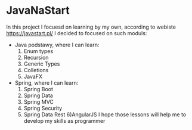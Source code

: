 # JavaNaStart 
In this project I focuesd on learning by my own, according to webiste https://javastart.pl/
I decided to focused on such moduls:
- Java podstawy, where I can learn:
  1) Enum types
  2) Recursion
  3) Generic Types
  4) Colletions
  5) JavaFX
 - Spring, where I can learn:
    1) Spring Boot
    2) Spring Data
    3) Spring MVC
    4) Spring Security
    5) Spring Data Rest
    6)AngularJS
  I hope those lessons will help me to develop my skills as programmer
